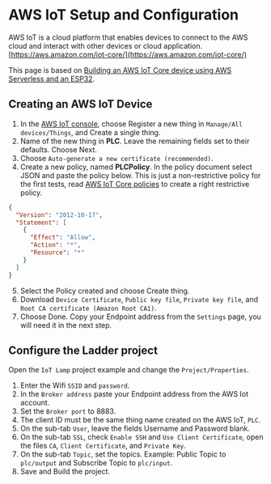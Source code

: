 # AWS IoT Setup and Configuration

AWS IoT is a cloud platform that enables devices to connect to the AWS cloud and interact with other devices or cloud application.<br>
[https://aws.amazon.com/iot-core/](https://aws.amazon.com/iot-core/)

This page is based on [Building an AWS IoT Core device using AWS Serverless and an ESP32](https://aws.amazon.com/blogs/compute/building-an-aws-iot-core-device-using-aws-serverless-and-an-esp32/).

## Creating an AWS IoT Device

1. In the [AWS IoT console](https://aws.amazon.com/iot-core/), choose Register a new thing in `Manage/All devices/Things`, and Create a single thing.
2. Name of the new thing in **PLC**. Leave the remaining fields set to their defaults. Choose Next.
3. Choose `Auto-generate a new certificate (recommended)`.
4. Create a new policy, named **PLCPolicy**. In the policy document select JSON and paste the policy below. This is just a non-restrictive policy for the first tests, read [AWS IoT Core policies](https://docs.aws.amazon.com/iot/latest/developerguide/iot-policies.html) to create a right restrictive policy.
```json
{
  "Version": "2012-10-17",
  "Statement": [
    {
      "Effect": "Allow",
      "Action": "*",
      "Resource": "*"
    }
  ]
}
```
5. Select the Policy created and choose Create thing.
6. Download `Device Certificate`, `Public key file`, `Private key file`, and `Root CA certificate (Amazon Root CA1)`.
7. Choose Done. Copy your Endpoint address from the `Settings` page, you will need it in the next step.

## Configure the Ladder project

Open the `IoT Lamp` project example and change the `Project/Properties`.
1. Enter the Wifi `SSID` and `password`.
2. In the `Broker address` paste your Endpoint address from the AWS Iot account.
3. Set the `Broker port` to 8883.
4. The client ID must be the same thing name created on the AWS IoT, `PLC`.
5. On the sub-tab `User`, leave the fields Username and Password blank.
6. On the sub-tab `SSL`, check `Enable SSH` and `Use Client Certificate`, open the files `CA`, `Client Certificate`, and `Private Key`.
7. On the sub-tab `Topic`, set the topics. Example: Public Topic to `plc/output` and Subscribe Topic to `plc/input`.
8. Save and Build the project.
